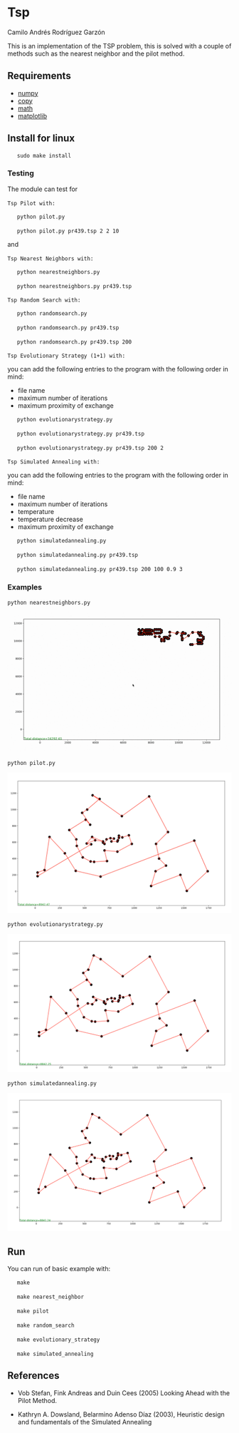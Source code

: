 # Tsp

Camilo Andrés Rodríguez Garzón

This is an implementation of the TSP problem, this is solved with a couple of methods such as the nearest neighbor and the pilot method.


Requirements
------------
- [numpy](http://www.numpy.org/)
- [copy](https://docs.python.org/2/library/copy.html)
- [math](https://docs.python.org/2/library/math.html)
- [matplotlib](https://matplotlib.org/)

Install for linux
-------

```
   sudo make install
```

### Testing

The module can test for

`Tsp Pilot with:`
```
   python pilot.py

   python pilot.py pr439.tsp 2 2 10
```
and

`Tsp Nearest Neighbors with:`
```
   python nearestneighbors.py

   python nearestneighbors.py pr439.tsp
```

`Tsp Random Search with:`
```
   python randomsearch.py

   python randomsearch.py pr439.tsp

   python randomsearch.py pr439.tsp 200
```

`Tsp Evolutionary Strategy (1+1) with:`

you can add the following entries to the program with the following order in mind:

* file name
* maximum number of iterations
* maximum proximity of exchange

```
   python evolutionarystrategy.py

   python evolutionarystrategy.py pr439.tsp

   python evolutionarystrategy.py pr439.tsp 200 2
```

`Tsp Simulated Annealing with:`

you can add the following entries to the program with the following order in mind:

* file name
* maximum number of iterations
* temperature
* temperature decrease
* maximum proximity of exchange

```
   python simulatedannealing.py

   python simulatedannealing.py pr439.tsp

   python simulatedannealing.py pr439.tsp 200 100 0.9 3
```

### Examples
```
python nearestneighbors.py
```

![alt text](https://github.com/camilorodriguezga/Tsp/blob/master/image/greedy/nearestneighbors.gif)

```
python pilot.py
```

![alt text](https://github.com/camilorodriguezga/Tsp/blob/master/image/semipilot/semipilot-berlin52-2-2.png)

```
python evolutionarystrategy.py
```

![alt text](https://github.com/camilorodriguezga/Tsp/blob/master/image/evolutionarystrategy/evolutionarystrategy-berlin52.png)

```
python simulatedannealing.py
```

![alt text](https://github.com/camilorodriguezga/Tsp/blob/master/image/simulatedannealing/simulatedannealing-berlin52.png)

Run
-------

You can run of basic example with:

```
   make
   
   make nearest_neighbor
   
   make pilot

   make random_search

   make evolutionary_strategy

   make simulated_annealing
```

References
-----------

*  Vob Stefan, Fink Andreas and Duin Cees (2005) Looking Ahead with the Pilot Method.

*  Kathryn A. Dowsland, Belarmino Adenso Díaz (2003), Heuristic design and fundamentals of the Simulated Annealing
